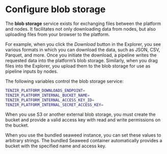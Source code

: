 # Configure blob storage

The **blob storage** service exists for exchanging files between the platform and nodes. It facilitates not only downloading data from nodes, but also uploading files from your browser to the platform.

For example, when you click the *Download* button in the Explorer, you see various formats in which you can download the data, such as JSON, CSV, Parquet, and more. Once you initiate the download, a pipeline writes the requested data into the platform’s blob storage. Similarly, when you drag files into the Explorer, you upload them to the blob storage for use as pipeline inputs by nodes.

The following variables control the blob storage service:

```sh
TENZIR_PLATFORM_DOWNLOADS_ENDPOINT=
TENZIR_PLATFORM_INTERNAL_BUCKET_NAME=
TENZIR_PLATFORM_INTERNAL_ACCESS_KEY_ID=
TENZIR_PLATFORM_INTERNAL_SECRET_ACCESS_KEY=
```

When you use S3 or another external blob storage, you must create the bucket and provide a valid access key with read and write permissions on the bucket.

When you use the bundled seaweed instance, you can set these values to arbitrary strings. The bundled Seaweed container automatically provides a bucket with the specified name and access key.